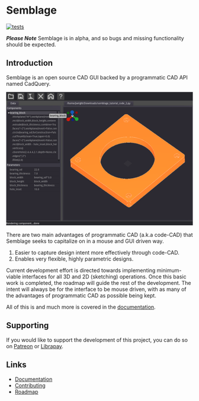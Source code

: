 # Semblage

[![tests](https://github.com/7BIndustries/Semblage/actions/workflows/tests.yml/badge.svg)](https://github.com/7BIndustries/Semblage/actions/workflows/tests.yml)

***Please Note*** Semblage is in alpha, and so bugs and missing functionality should be expected.

## Introduction

Semblage is an open source CAD GUI backed by a programmatic CAD API named CadQuery.

![Semblage screenshot](https://raw.githubusercontent.com/7BIndustries/semblage-docs/main/docs/_static/Semblage_Pre_Alpha_Screenshot_03_Full.png)

There are two main advantages of programmatic CAD (a.k.a code-CAD) that Semblage seeks to capitalize on in a mouse and GUI driven way.

1. Easier to capture design intent more effectively through code-CAD.
2. Enables very flexible, highly parametric designs.

Current development effort is directed towards implementing minimum-viable interfaces for all 3D and 2D (sketching) operations. Once this basic work is completed, the roadmap will guide the rest of the development. The intent will always be for the interface to be mouse driven, with as many of the advantages of programmatic CAD as possible being kept.

All of this is and much more is covered in the [documentation](https://semblage.7bindustries.com/en/latest/).

## Supporting

If you would like to support the development of this project, you can do so on [Patreon](https://www.patreon.com/jmwright) or [Librapay](https://liberapay.com/jmwright/).

## Links

* [Documentation](https://semblage.7bindustries.com/en/latest/)
* [Contributing](CONTRIBUTING.md)
* [Roadmap](https://semblage.7bindustries.com/en/latest/roadmap/)
